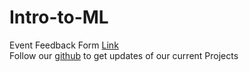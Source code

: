# Intro-to-ML
Event Feedback Form [Link](https://goo.gl/forms/yDatpJlRZweo4kWD2)
<br>
Follow our [github](https://github.com/proximus-coding-society) to get updates of our current Projects
